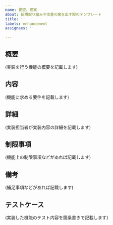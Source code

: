 ```yaml
---
name: 要望、提案
about: 新規取り組みや改善の案を出す際のテンプレート
title: ''
labels: enhancement
assignees: ''

---
```


概要
---------------------

(実装を行う機能の概要を記載します)

内容
---------------------

(機能に求める要件を記載します)

詳細
---------------------

(実装担当者が実装内容の詳細を記載します)

制限事項
---------------------

(機能上の制限事項などがあれば記載します)

備考
---------------------

(補足事項などがあれば記載します)

テストケース
---------------------

(実装した機能のテスト内容を箇条書きで記載します)
